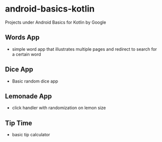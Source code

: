 # android-basics-kotlin
Projects under Android Basics for Kotlin by Google
## Words App 
- simple word app that illustrates multiple pages and redirect to search for a certain word
## Dice App
- Basic random dice app
## Lemonade App 
- click handler with randomization on lemon size
## Tip Time
- basic tip calculator
